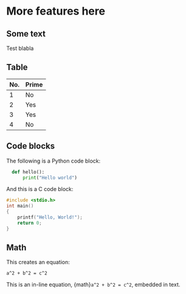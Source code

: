 # More features here


## Some text

Test blabla


## Table

| No.  |  Prime |
| ---- | ------ |
| 1    |  No    |
| 2    |  Yes   |
| 3    |  Yes   |
| 4    |  No    |



## Code blocks

The following is a Python code block:
```python
  def hello():
      print("Hello world")
```

And this is a C code block:
```c
#include <stdio.h>
int main()
{
    printf("Hello, World!");
    return 0;
}
```


## Math

This creates an equation:
```{math}
a^2 + b^2 = c^2
```

This is an in-line equation, {math}`a^2 + b^2 = c^2`, embedded in text.
